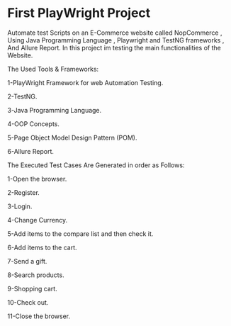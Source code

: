 # First PlayWright Project
Automate test Scripts on an E-Commerce website called NopCommerce ,
Using Java Programming Language , Playwright and TestNG frameworks , And Allure Report.
In this project im testing the main functionalities of the Website.


The Used Tools & Frameworks:

1-PlayWright Framework for web Automation Testing.

2-TestNG.

3-Java Programming Language.

4-OOP Concepts.

5-Page Object Model Design Pattern (POM).

6-Allure Report.


The Executed Test Cases Are Generated in order as Follows:

1-Open the browser.

2-Register.

3-Login.

4-Change Currency.

5-Add items to the compare list and then check it.

6-Add items to the cart.

7-Send a gift.

8-Search products.

9-Shopping cart.

10-Check out.

11-Close the browser.

